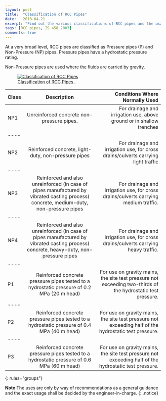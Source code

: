 ```yaml
---
layout: post
title:  "Classification of RCC Pipes"
date:   2018-04-21
excerpt: "Find out the various classifications of RCC pipes and the usage of each classification."
tags: [RCC pipes, IS 458 2003]
comments: true
---
```


At a very broad level, RCC pipes are classified as Pressure pipes (P) and Non-Pressure (NP) pipes. Pressure pipes have a hydrostatic pressure rating.

Non-Pressure pipes are used where the fluids are carried by gravity.

<figure>
	<a href="http://pratikarccpipes.com/"><img src="http://pratikarccpipes.com/images/rcc-spun-pipe-hyderabad.jpg" alt="Classification of RCC Pipes"></a>
	<figcaption><a href="http://pratikarccpipes.com/" title="RCC pipe classification.">Classification of RCC Pipes
</a>.</figcaption>
</figure>


| Class | Description | Conditions Where Normally Used |
|:--------|:-------:|--------:|
| NP1   | Unreinforced concrete non-pressure pipes.   | For drainage and irrigation use, above ground or in shallow trenches |
|----
| NP2   | Reinforced concrete, light-duty, non-pressure pipes | For drainage and irrigation use, for cross drains/culverts carrying light traffic  |
|----
| NP3   | Reinforced and also unreinforced (in case of pipes manufactured by vibrated casting process) concrete, medium-duty, non-pressure pipes  | For drainage and irrigation use, for cross drains/culverts carrying medium traffic.   |
|----
| NP4   | Reinforced and also unreinforced (in case of pipes manufactured by vibrated casting process) concrete, heavy-duty, non-pressure pipes   | For drainage and irrigation use, for cross drains/culverts carrying heavy traffic.   |
|----
| P1   | Reinforced concrete pressure pipes tested to a hydrostatic pressure of 0.2 MPa (20 m head)   | For use on gravity mains, the site test pressure not exceeding two-thirds of the hydrostatic test pressure.   |
|----
| P2   | Reinforced concrete pressure pipes tested to a hydrostatic pressure of 0.4 MPa (40 m head)   | For use on gravity mains, the site test pressure not exceeding half of the hydrostatic test pressure. |
|----
| P3   | Reinforced concrete pressure pipes tested to a hydrostatic pressure of 0.6 MPa (60 m head)   | For use on gravity mains, the site test pressure not exceeding half of the hydrostatic test pressure.  |
{: rules="groups"}

**Note** The uses are only by way of recommendations as a general guidance and the exact usage shall be decided by the engineer-in-charge.
{: .notice}

